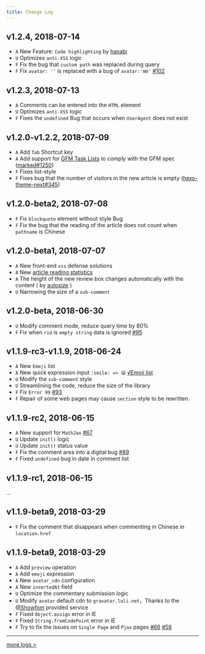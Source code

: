 ```yaml
---
title: Change Log
---
```

## v1.2.4, 2018-07-14

- `A` New Feature: `Code highlighting` by [hanabi](https://github.com/egoist/hanabi)
- `U` Optimizes `anti-XSS` logic
- `F` Fix the bug that `custom path` was replaced during query
- `F` Fix `avatar: ''` is replaced with a bug of `avatar:'mm'` [#102](https://github.com/xCss/Valine/issues/102)

## v1.2.3, 2018-07-13
- `A` Comments can be entered into the `HTML` element
- `U` Optimizes `anti-XSS` logic
- `F` Fixes the `undefined` Bug that occurs when `UserAgent` does not exist

## v1.2.0-v1.2.2, 2018-07-09

- `A` Add `Tab` Shortcut key
- `A` Add support for [GFM Task Lists](https://github.github.com/gfm/#task-list-items-extension-) to comply with the GFM spec ([marked#1250](https://github.com/markedjs/marked/pull/1250))
- `F` Fixes list-style
- `F` Fixes bug that the number of visitors in the new article is empty ([hexo-theme-next#345](https://github.com/theme-next/hexo-theme-next/pull/345#issuecomment-403285823))

## v1.2.0-beta2, 2018-07-08

- `F` Fix `blockquote` element without style Bug
- `F` Fix the bug that the reading of the article does not count when `pathname` is Chinese

## v1.2.0-beta1, 2018-07-07

- `A` New front-end `xss` defense solutions
- `A` New [article reading statistics](/en/visitor.html) 
- `A` The height of the new review box changes automatically with the content ( by [autosize](https://github.com/jackmoore/autosize) )
- `U` Narrowing the size of a `sub-comment`

## v1.2.0-beta, 2018-06-30

- `U` Modify comment mode, reduce query time by 80%
- `F` Fix when `rid` is `empty string` data is ignored [#95](https://github.com/xCss/Valine/issues/95)

## v1.1.9-rc3-v1.1.9, 2018-06-24

- `A` New `Emoji` list
- `A` New quick expression input `:smile: => 😄`  [√Emoji list](https://github.com/xCss/Valine/blob/master/dist/plugins/emojis/light.json)
- `U` Modify the `sub-comment` style
- `U` Streamlining the code, reduce the size of the library
- `F` Fix `Error 99` [#93](https://github.com/xCss/Valine/issues/93) 
- `F` Repair of some web pages may cause `section` style to be rewritten.

## v1.1.9-rc2, 2018-06-15

- `A` New support for `MathJax` [#67](https://github.com/xCss/Valine/issues/67) 
- `U` Update `init()` logic
- `U` Update `init()` status value
- `F` Fix the comment area into a digital bug [#89](https://github.com/xCss/Valine/issues/89) 
- `F` Fixed `undefined` bug in date in comment list


## v1.1.9-rc1, 2018-06-15

...

## v1.1.9-beta9, 2018-03-29

- `F` Fix the comment that disappears when commenting in Chinese in `location.href`

## v1.1.9-beta9, 2018-03-29

- `A` Add `preview` operation
- `A` Add `emoji` expression
- `A` New `avatar_cdn` configuration
- `A` New `insertedAt` field
- `U` Optimize the commentary submission logic
- `U` Modify `avatar` default cdn to `gravatar.loli.net`，Thanks to the [@Showfom](https://github.com/Showfom) provided service
- `F` Fixed `Object.assign` error in IE
- `F` Fixed `String.fromCodePoint` error in IE
- `F` Try to fix the issues on `Single Page` and `Pjax` pages [#66](https://github.com/xCss/Valine/issues/66) [#58](https://github.com/xCss/Valine/issues/58) 

---------------

[more logs >](https://github.com/xCss/Valine/releases)